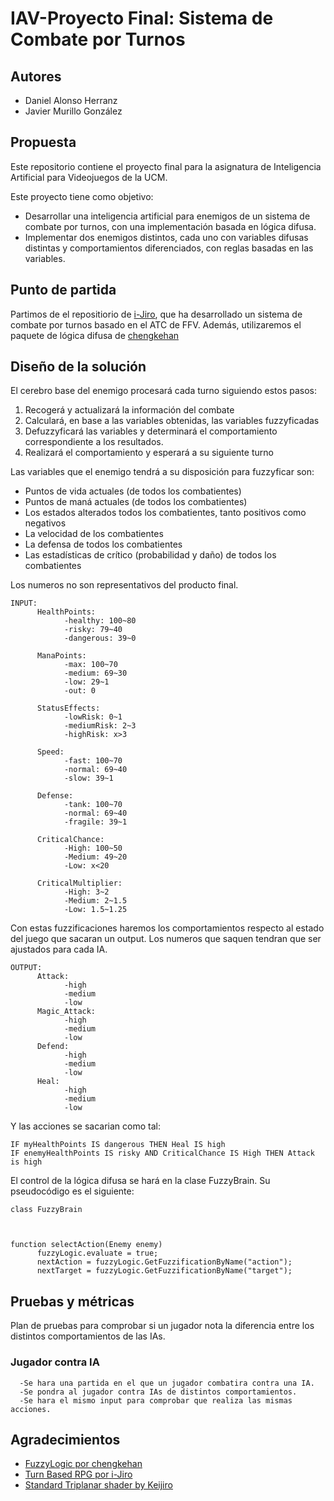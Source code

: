 # IAV-Proyecto Final: Sistema de Combate por Turnos

## Autores

* Daniel Alonso Herranz
* Javier Murillo González

## Propuesta

Este repositorio contiene el proyecto final para la asignatura de Inteligencia Artificial para Videojuegos de la UCM.

Este proyecto tiene como objetivo:

* Desarrollar una inteligencia artificial para enemigos de un sistema de combate por turnos, con una implementación basada en lógica difusa.
* Implementar dos enemigos distintos, cada uno con variables difusas distintas y comportamientos diferenciados, con reglas basadas en las variables.

## Punto de partida

Partimos de el repositiorio de [i-Jiro](https://github.com/i-Jiro), que ha desarrollado un sistema de combate por turnos basado en el ATC de FFV. Además, utilizaremos el paquete de lógica difusa de [chengkehan](https://github.com/chengkehan)

## Diseño de la solución

El cerebro base del enemigo procesará cada turno siguiendo estos pasos:

1. Recogerá y actualizará la información del combate
2. Calculará, en base a las variables obtenidas, las variables fuzzyficadas
3. Defuzzyficará las variables y determinará el comportamiento correspondiente a los resultados.
4. Realizará el comportamiento y esperará a su siguiente turno

Las variables que el enemigo tendrá a su disposición para fuzzyficar son:
* Puntos de vida actuales (de todos los combatientes)
* Puntos de maná actuales (de todos los combatientes)
* Los estados alterados todos los combatientes, tanto positivos como negativos
* La velocidad de los combatientes
* La defensa de todos los combatientes
* Las estadísticas de crítico (probabilidad y daño) de todos los combatientes

Los numeros no son representativos del producto final.

```
INPUT:
      HealthPoints:
            -healthy: 100~80
            -risky: 79~40
            -dangerous: 39~0

      ManaPoints:
            -max: 100~70
            -medium: 69~30
            -low: 29~1
            -out: 0

      StatusEffects:
            -lowRisk: 0~1
            -mediumRisk: 2~3
            -highRisk: x>3

      Speed:
            -fast: 100~70
            -normal: 69~40
            -slow: 39~1

      Defense: 
            -tank: 100~70
            -normal: 69~40
            -fragile: 39~1

      CriticalChance:
            -High: 100~50
            -Medium: 49~20
            -Low: x<20

      CriticalMultiplier:
            -High: 3~2
            -Medium: 2~1.5
            -Low: 1.5~1.25
```
Con estas fuzzificaciones haremos los comportamientos respecto al estado del juego que sacaran un output. Los numeros que saquen tendran que ser ajustados para cada IA.
```
OUTPUT:
      Attack:
            -high
            -medium
            -low
      Magic_Attack:
            -high
            -medium
            -low
      Defend:
            -high
            -medium
            -low
      Heal:
            -high
            -medium
            -low
```
Y las acciones se sacarian como tal:
```
IF myHealthPoints IS dangerous THEN Heal IS high
IF enemyHealthPoints IS risky AND CriticalChance IS High THEN Attack is high
```

El control de la lógica difusa se hará en la clase FuzzyBrain. Su pseudocódigo es el siguiente:
```
class FuzzyBrain



function selectAction(Enemy enemy)
      fuzzyLogic.evaluate = true;
      nextAction = fuzzyLogic.GetFuzzificationByName("action");
      nextTarget = fuzzyLogic.GetFuzzificationByName("target");

```
## Pruebas y métricas

Plan de pruebas para comprobar si un jugador nota la diferencia entre los distintos comportamientos de las IAs.

### Jugador contra IA
      -Se hara una partida en el que un jugador combatira contra una IA.
      -Se pondra al jugador contra IAs de distintos comportamientos.
      -Se hara el mismo input para comprobar que realiza las mismas acciones.  


 ## Agradecimientos

- [FuzzyLogic por chengkehan](https://github.com/chengkehan/FuzzyLogic)
- [Turn Based RPG por i-Jiro](https://github.com/i-Jiro/Unity3D-Turn_Based_RPG)
- [Standard Triplanar shader by Keijiro](https://github.com/keijiro/StandardTriplanar)
